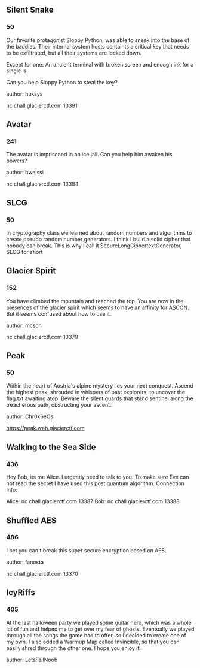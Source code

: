 ## Silent Snake
### 50
Our favorite protagonist Sloppy Python, was able to sneak into the base of the baddies. Their internal system hosts containts a critical key that needs to be exfiltrated, but all their systems are locked down.

Except for one: An ancient terminal with broken screen and enough ink for a single ls.

Can you help Sloppy Python to steal the key?

author: huksys

nc chall.glacierctf.com 13391


## Avatar
### 241
The avatar is imprisoned in an ice jail. Can you help him awaken his powers?

author: hweissi

nc chall.glacierctf.com 13384


## SLCG
### 50
In cryptography class we learned about random numbers and algorithms to create pseudo random number generators. I think I build a solid cipher that nobody can break. This is why I call it SecureLongCiphertextGenerator, SLCG for short


## Glacier Spirit
### 152
You have climbed the mountain and reached the top. You are now in the presences of the glacier spirit which seems to have an affinity for ASCON. But it seems confused about how to use it.

author: mcsch

nc chall.glacierctf.com 13379



## Peak
### 50
Within the heart of Austria's alpine mystery lies your next conquest. Ascend the highest peak, shrouded in whispers of past explorers, to uncover the flag.txt awaiting atop. Beware the silent guards that stand sentinel along the treacherous path, obstructing your ascent.

author: Chr0x6eOs

https://peak.web.glacierctf.com


## Walking to the Sea Side
### 436
Hey Bob, its me Alice. I urgently need to talk to you. To make sure Eve can not read the secret I have used this post quantum algorithm.
Connection Info:

Alice: nc chall.glacierctf.com 13387
Bob: nc chall.glacierctf.com 13388


## Shuffled AES
### 486
I bet you can't break this super secure encryption based on AES.

author: fanosta

nc chall.glacierctf.com 13370


## IcyRiffs
### 405
At the last halloween party we played some guitar hero, which was a whole lot of fun and helped me to get over my fear of ghosts. Eventually we played through all the songs the game had to offer, so I decided to create one of my own. I also added a Warmup Map called Invincible, so that you can easily shred through the other one. I hope you enjoy it!

author: LetsFailNoob

